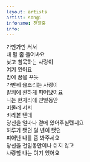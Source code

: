 ```yaml
---
layout: artists
artist: songi
infoname: 천일홍
info: 
---
```

<article class="work">
<p>가만가만 서서<br>
내 말 좀 들어봐요<br>
낮고 침묵하는 사랑이<br>
여기 있어요<br>
밤에 꿈을 꾸듯<br>
가만히 읊조리는 사랑이<br>
발치에 환하게 피어났어요<br>
나는 한자리에 천일동안<br>
머물러 서서<br>
바라볼 텐데<br>
당신을 얼마나 곁에 있어주실련지요<br>
하루가 됐던 일 년이 됐던<br>
피어난 나를 좀 봐주세요<br>
당신을 천일동안이나 쉬지 않고<br>
사랑할 나는 여기 있어요</p>
</article>